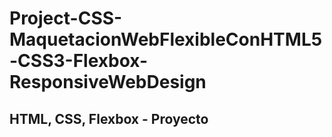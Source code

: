 # Project-CSS-MaquetacionWebFlexibleConHTML5-CSS3-Flexbox-ResponsiveWebDesign
## HTML, CSS, Flexbox - Proyecto
